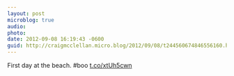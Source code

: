 ```yaml
---
layout: post
microblog: true
audio: 
photo: 
date: 2012-09-08 16:19:43 -0600
guid: http://craigmcclellan.micro.blog/2012/09/08/t244560674846556160.html
---
```

First day at the beach. #boo [t.co/xtUh5cwn](http://t.co/xtUh5cwn)
